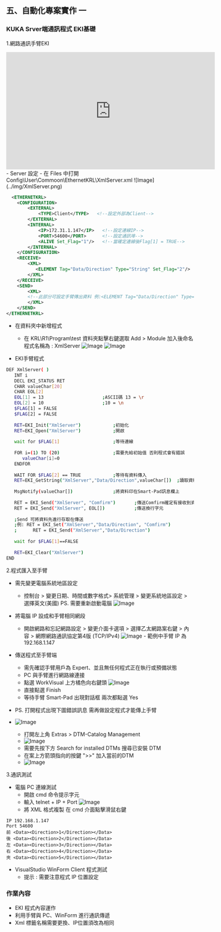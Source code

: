 ## 五、自動化專案實作 一
### KUKA Srver端通訊程式 EKI基礎

1.網路通訊手臂EKI
  <iframe width="560" height="315" src="https://www.youtube.com/embed/0EpIUP2WEqY" frameborder="0" allow="accelerometer; autoplay; encrypted-media; gyroscope; picture-in-picture" allowfullscreen></iframe>
  - Server 設定
	  - 在 Files 中打開 Config\User\Commoon\EthernetKRL\XmlServer.xml
	  ![Image](../img/XmlServer.png)

```xml
  <ETHERNETKRL>
	<CONFIGURATION>
		<EXTERNAL>
			<TYPE>Client</TYPE>   <!--設定外部為Client-->
		</EXTERNAL>
		<INTERNAL>
			<IP>172.31.1.147</IP>	<!--設定連線IP-->
			<PORT>54600</PORT>		<!--設定通訊埠-->
			<ALIVE Set_Flag="1"/>	<!--當確定連線後Flag[1] = TRUE-->
		</INTERNAL>
	</CONFIGURATION>
	<RECEIVE>
		<XML>
		   <ELEMENT Tag="Data/Direction" Type="String" Set_Flag="2"/>	<!--設定接收到的資料 Tag="路徑" Type="資料型別" 接收資料後Flag[2]=TRUE-->
		</XML>
	</RECEIVE>
	<SEND>
		<XML>
		<!--此部分可設定手臂傳出資料 例:<ELEMENT Tag="Data/Direction" Type="STRING"/> -->
		</XML>
	</SEND>
</ETHERNETKRL>
  ```

  - 在資料夾中新增程式
	  - 在 KRL\R1\Program\test 資料夾點擊右鍵選取 Add > Module 加入後命名程式名稱為 : XmlServer
	   ![Image](../img/addFiles_Function.png) 
	   ![Image](../img/addFunction.png)

 - EKI手臂程式

```sh
DEF XmlServer( )
   INT i
   DECL EKI_STATUS RET
   CHAR valueChar[20]
   CHAR EOL[2]	
   EOL[1] = 13						;ASCII碼 13 = \r
   EOL[2] = 10						;10 = \n
   $FLAG[1] = FALSE
   $FLAG[2] = FALSE
   
   RET=EKI_Init("XmlServer")			;初始化
   RET=EKI_Open("XmlServer")			;開啟
   
   wait for $FLAG[1] 					;等待連線
   
   FOR i=(1) TO (20)					;需要先給初始值 否則程式會有錯誤
      valueChar[i]=0
   ENDFOR
   
   WAIT FOR $FLAG[2] == TRUE			;等待有資料傳入
   RET=EKI_GetString("XmlServer","Data/Direction",valueChar[])	;讀取資料存入valueChar[]
   
   MsgNotify(valueChar[])				;將資料印在Smart-Pad訊息欄上
   
   RET = EKI_Send("XmlServer", "Comfirm")		;傳送Comfirm確定有接收到資料
   RET = EKI_Send("XmlServer", EOL[])			;傳送換行字元
   
   ;Send 可將資料先進行存取在傳送
   ;例: RET = EKI_Set("XmlServer","Data/Direction", "Comfirm")
   ;	  RET = EKI_Send("XmlServer","Data/Direction")
   
   wait for $FLAG[1]==FALSE
   
   RET=EKI_Clear("XmlServer")
END
  ```

2.程式匯入至手臂
- 需先變更電腦系統地區設定
	- 控制台 > 變更日期、時間或數字格式> 系統管理 > 變更系統地區設定 > 選擇英文(美國)			PS. 需要重新啟動電腦
	![Image](../img/Change_AreaLanguage.png) 

- 將電腦 IP 設成和手臂相同網段
	- 開啟網路和忘記網路設定 > 變更介面卡選項 > 選擇乙太網路案右鍵 > 內容 > 網際網路通訊協定第4版 (TCP/IPv4)
	![Image](../img/Change_IP.png) 
			- 範例中手臂 IP 為 192.168.1.147
	
- 傳送程式至手臂端
	- 需先確認手臂用戶為 Expert、並且無任何程式正在執行或預備狀態
	- PC 與手臂進行網路線連接
	- 點選 WorkVisual 上方橘色向右鍵頭
	![Image](../img/UpProgarm.png) 
	- 直接點選 Finish
	- 等待手臂 Smart-Pad 出現對話框 兩次都點選 Yes

- PS. 打開程式出現下圖錯誤訊息 需再做設定程式才能傳上手臂
- ![Image](../img/ErrorMessage.png)
	- 打開左上角 Extras > DTM-Catalog Management
	- ![Image](../img/ErrorSet.png)
	- 需要先按下方 Search for installed DTMs 搜尋已安裝 DTM
	- 在案上方箭頭指向的按鍵 ">>" 加入當前的DTM
	- ![Image](../img/ErrorSet2.png)
 
	
3.通訊測試
- 電腦 PC 連線測試
	- 開啟 cmd 命令提示字元
	- 輸入 telnet + IP + Port
	![Image](../img/cmd.png) 
	- 將 XML 格式複製 在 cmd 介面點擊滑鼠右鍵
```
IP 192.168.1.147
Port 54600
前 <Data><Direction>1</Direction></Data>
後 <Data><Direction>2</Direction></Data>
左 <Data><Direction>3</Direction></Data>
右 <Data><Direction>4</Direction></Data>
夾 <Data><Direction>5</Direction></Data>
```

- VisualStudio WinForm Client 程式測試
	- 提示 : 需要注意程式 IP 位置設定



### 作業內容
- EKI 程式內容運作
- 利用手臂與 PC、WinForm 進行通訊傳遞
- Xml 標籤名稱需要更換、IP位置須改為相同


<!--stackedit_data:
eyJoaXN0b3J5IjpbLTU2MjQ4ODI1Niw2ODQ5MTA4MDksLTY3MD
A3ODM5OSwyMTI3MTc0MzkxLDEyMTY2MTY5OCwxNTA2MTMxMDYy
LDIyNjM1OTc1NSwtMTA3NDQyMTg2OSwtMTYwNjAwOTkzMCw1Mz
EzMTIxNDYsNzYwMzk0OTY0LDEzOTczNjcwMDMsLTYzOTI3MTEz
Myw5NDM1Nzg1MCwxNzE2MzA1NTkyLC0yMjk5MDQ4OTUsLTEwMT
I5NDkwMTEsMTY4NDE0MDcwMiwtMTkwOTQwNjQ4MywxMDI3ODQx
OTQ5XX0=
-->
